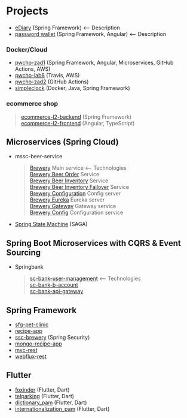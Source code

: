 # Projects

- [eDiary](https://github.com/Sekarre/eDiary) (Spring Framework) <-- Description
- [password wallet](https://github.com/RaggerBreak/bsi-password-wallet) (Spring Framework, Angular) <-- Description


### Docker/Cloud
- [pwcho-zad1](https://github.com/RaggerBreak/pwcho-zad1) (Spring Framework, Angular, Microservices, GitHub Actions, AWS)
- [pwcho-lab8](https://github.com/RaggerBreak/pwcho-lab8) (Travis, AWS)
- [pwcho-zad2](https://github.com/RaggerBreak/pwcho-zad2) (GitHub Actions)
- [simpleclock](https://github.com/RaggerBreak/simpleclock) (Docker, Java, Spring Framework)

### ecommerce shop
> [ecommerce-l2-backend](https://github.com/RaggerBreak/ecommerce-l2-backend) (Spring Framework)\
> [ecommerce-l2-frontend](https://github.com/RaggerBreak/ecommerce-l2-frontend) (Angular, TypeScript)


## Microservices (Spring Cloud)
- mssc-beer-service
    > [Brewery](https://github.com/RaggerBreak/mssc-beer-service) Main service <-- Technologies\
    > [Brewery Beer Order](https://github.com/RaggerBreak/mssc-beer-order-service) Service\
    > [Brewery Beer Inventory](https://github.com/RaggerBreak/mssc-beer-inventory-service) Service\
    > [Brewery Beer Inventory Failover](https://github.com/RaggerBreak/mssc-inventory-failover) Service\
    > [Brewery Configuration](https://github.com/RaggerBreak/mssc-config-server) Config server\
    > [Brewery Eureka](https://github.com/RaggerBreak/mssc-brewery-eureka) Eureka server\
    > [Brewery Gateway](https://github.com/RaggerBreak/mssc-brewery-gateway) Gateway service\
    > [Brewery Config](https://github.com/RaggerBreak/mssc-brewery-config-repo) Configuration service
    
- [Spring State Machine](https://github.com/RaggerBreak/mssc-ssm) (SAGA)

## Spring Boot Microservices with CQRS & Event Sourcing
- Springbank
    > [sc-bank-user-management](https://github.com/RaggerBreak/sc-bank-user-management) <-- Technologies\
    > [sc-bank-b-account](https://github.com/RaggerBreak/sc-bank-b-account)\
    > [sc-bank-api-gateway](https://github.com/RaggerBreak/sc-bank-api-gateway)
    
## Spring Framework
- [sfg-pet-clinic](https://github.com/RaggerBreak/sfg-pet-clinic)
- [recipe-app](https://github.com/RaggerBreak/spring5-recipe-app) 
- [ssc-brewery](https://github.com/RaggerBreak/ssc-brewery) (Spring Security)
- [mongo-recipe-app](https://github.com/RaggerBreak/spring5-mongo-recipe-app) 
- [mvc-rest](https://github.com/RaggerBreak/spring5-mvc-rest)
- [webflux-rest](https://github.com/RaggerBreak/spring5-webflux-rest)

## Flutter
- [foxinder](https://github.com/RaggerBreak/foxinder) (Flutter, Dart)
- [telparking](https://github.com/RaggerBreak/telparking) (Flutter, Dart)
- [dictionary_pam](https://github.com/RaggerBreak/dictionary_pam) (Flutter, Dart)
- [internationalization_pam](https://github.com/RaggerBreak/internationalization_pam) (Flutter, Dart)
